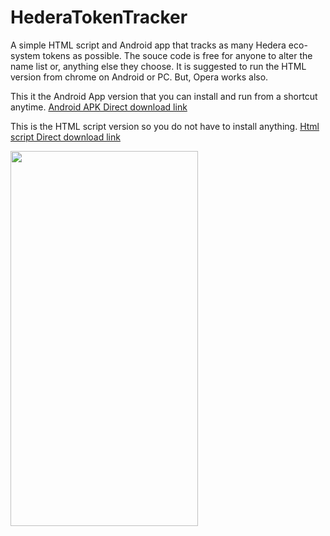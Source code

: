 # HederaTokenTracker

A simple HTML script and Android app that tracks as many Hedera eco-system tokens as possible.
The souce code is free for anyone to alter the name list or, anything else they choose.
It is suggested to run the HTML version  from chrome on Android or PC. But, Opera works also.

This it the Android App version that you can install and run from a shortcut anytime.
 <a href="https://cdn.fbsbx.com/v/t59.2708-21/347701667_1245830542711637_9046381307577992314_n.apk/Hedera-Token-Tracker_1_1.0.apk?_nc_cat=110&ccb=1-7&_nc_sid=0cab14&_nc_ohc=mKwpx6mLNs0AX-jN_Go&_nc_ht=cdn.fbsbx.com&oh=03_AdS8UDaO_kil4p0c1dbyM2PIdyNtIiE8NPDeWm09y4PhKA&oe=6466D9A9&dl=1">Android APK Direct download link</a>
 
This is the HTML script version so you do not have to install anything.
 <a href="https://cdn.fbsbx.com/v/t59.2708-21/347579321_249285947650255_4715499807861352083_n.html/Hedera-token-tracker-latest.html?_nc_cat=103&ccb=1-7&_nc_sid=0cab14&_nc_ohc=7UOZm6Kmv2AAX-qVuKS&_nc_ht=cdn.fbsbx.com&oh=03_AdSTr8Ud0cRb9O50goZL0kTCkGa0J9zmkp9Rp4NNw8sdUA&oe=646761F3&dl=1">Html script Direct download link</a>

<image src="https://scontent-ord5-1.xx.fbcdn.net/v/t1.15752-9/345836874_971020557410052_7473958585167832617_n.jpg?_nc_cat=111&ccb=1-7&_nc_sid=ae9488&_nc_ohc=X7csYwYYUN0AX96i9iz&_nc_ht=scontent-ord5-1.xx&oh=03_AdTm4HWwFd3EJ0t1BbgBslOuE-9dKuk8V9gdLh6nMJeoMQ&oe=648CFCFF" width="300" height="600" >
